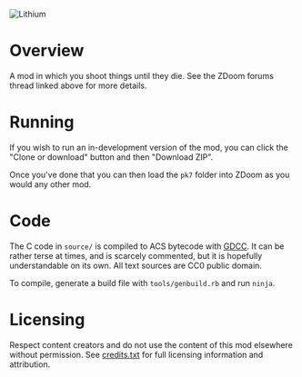 ![Lithium](http://mab.greyserv.net/f/Lithium_logo.png)

# Overview

A mod in which you shoot things until they die. See the ZDoom forums thread linked above for more details.

# Running

If you wish to run an in-development version of the mod, you can click the "Clone or download" button and then "Download ZIP".

Once you've done that you can then load the `pk7` folder into ZDoom as you would any other mod.

# Code

The C code in `source/` is compiled to ACS bytecode with [GDCC](https://github.com/DavidPH/GDCC). It can be rather terse at times, and is scarcely commented, but it is hopefully understandable on its own. All text sources are CC0 public domain.

To compile, generate a build file with `tools/genbuild.rb` and run `ninja`.

# Licensing

Respect content creators and do not use the content of this mod elsewhere without permission. See [credits.txt](credits.txt) for full licensing information and attribution.
